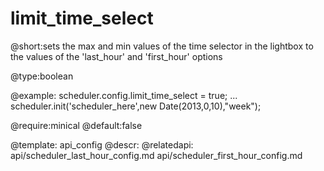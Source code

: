 limit_time_select
=============
@short:sets the max and min values of the time selector in the lightbox to the values of the 'last_hour' and 'first_hour' options
	

@type:boolean

@example:
scheduler.config.limit_time_select = true;
...
scheduler.init('scheduler_here',new Date(2013,0,10),"week");

@require:minical
@default:false

@template:	api_config
@descr:
@relatedapi:
	 api/scheduler_last_hour_config.md
     api/scheduler_first_hour_config.md
